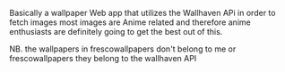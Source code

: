 Basically a wallpaper Web app that 
utilizes the Wallhaven APi in order to fetch images most images are Anime related and therefore anime enthusiasts are definitely going to get the best out of this.


NB.  the wallpapers in frescowallpapers don't belong to me or frescowallpapers they belong to the wallhaven API

